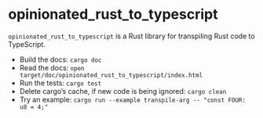 # opinionated_rust_to_typescript

`opinionated_rust_to_typescript` is a Rust library for transpiling Rust code to
TypeScript.

* Build the docs: `cargo doc`
* Read the docs: `open target/doc/opinionated_rust_to_typescript/index.html`
* Run the tests: `cargo test`
* Delete cargo’s cache, if new code is being ignored: `cargo clean`
* Try an example: `cargo run --example transpile-arg -- "const FOUR: u8 = 4;"`